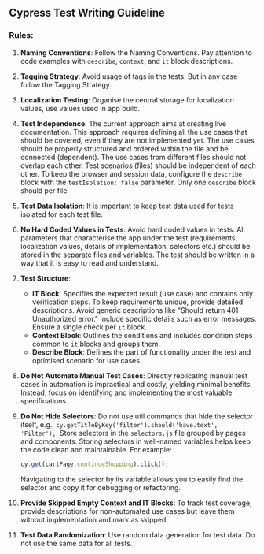 ## Cypress Test Writing Guideline

### Rules:

1. **Naming Conventions**: Follow the Naming Conventions. Pay attention to code examples with `describe`, `context`, and
   `it` block descriptions.

2. **Tagging Strategy**: Avoid usage of tags in the tests. But in any case follow the Tagging Strategy.

3. **Localization Testing**: Organise the central storage for localization values, use values used in app build.

4. **Test Independence**: The current approach aims at creating live documentation. This approach requires defining all
   the use cases that should be covered, even if they are not implemented yet. The use cases should be
   properly structured and ordered within the file and be connected (dependent). The use cases from different files
   should not overlap each other. Test scenarios (files) should be independent of each other. To keep the browser and
   session data, configure the `describe` block with the `testIsolation: false` parameter. Only one `describe` block should per file.

5. **Test Data Isolation**: It is important to keep test data used for tests isolated for each test file.

6. **No Hard Coded Values in Tests**: Avoid hard coded values in tests. All parameters that characterise the app under the test (requirements, localization values, details of implementation, selectors etc.) should be
   stored in the separate files and variables. The test should be written in a way that it is easy to read and understand.

7. **Test Structure**:
   - **IT Block**: Specifies the expected result (use case) and contains only verification steps. To keep
     requirements unique, provide detailed descriptions. Avoid generic descriptions like "Should return 401
     Unauthorized error." Include specific details such as error messages. Ensure a single check per `it` block.
   - **Context Block**: Outlines the conditions and includes condition steps common to `it` blocks and groups them.
   - **Describe Block**: Defines the part of functionality under the test and optimised scenario for use cases.

8. **Do Not Automate Manual Test Cases**: Directly replicating manual test cases in automation is impractical and
   costly, yielding minimal benefits. Instead, focus on identifying and implementing the most valuable specifications.

9. **Do Not Hide Selectors**: Do not use util commands that hide the selector itself, e.g.,
   `cy.getTitleByKey('filter').should('have.text', 'Filter');`. Store selectors in the
   `selectors.js` file grouped by pages and components. Storing selectors in well-named
   variables helps keep the code clean and maintainable. For example:
    ```javascript
    cy.get(cartPage.continueShopping).click();
    ```
   Navigating to the selector by its variable allows you to easily find the selector and copy it for debugging or
   refactoring.

10. **Provide Skipped Empty Context and IT Blocks**: To track test coverage, provide descriptions for non-automated use cases but
    leave them without implementation and mark as skipped.

11. **Test Data Randomization**: Use random data generation for test data. Do not use the same data for all tests.